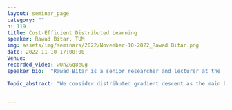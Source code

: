 ```yaml
---
layout: seminar_page
category: ""
n: 119
title: Cost-Efficient Distributed Learning
speaker: Rawad Bitar, TUM
img: assets/img/seminars/2022/November-10-2022_Rawad Bitar.png
date: 2022-11-10 17:00:00 
Venue: 
recorded_video: wUnZGq8eUg
speaker_bio:  "Rawad Bitar is a senior researcher and lecturer at the Technical University of Munich doing a habilitation (accreditation for thesis supervision). He received the Diploma in computer and communication engineering from the Lebanese University, in 2013, the M.S. degree from the Doctoral School of the Lebanese University, in 2014, and the Ph.D. degree in electrical engineering from Rutgers, The State University of New Jersey, in 2020. Before starting the habilitation in 2022, he spent two years as a Post-Doctoral Researcher at the Technical University of Munich. His research interests lie in the broad are of information theory and coding theory with a focus on coding for information theoretically private and secure distributed systems with application to machine learning and coding for DNA-based data storage."

Topic_abstract: "We consider distributed gradient descent as the main block of several machine learning algorithms. Gradient descent is an iterative algorithm that consists of evaluating the gradient of a loss function at a current model and the considered data. A main node sends its data to $n$ worker devices. At each iteration, the workers evaluate the gradient at the data assigned to them and return the result to the main node. The main node aggregate the obtained evaluations and updates the model. This setting is known to suffer from the presence of stragglers, i.e., slow or unresponsive workers, whose delays may outweigh the benefit of distributing the computations. It is shown that under some constraints on the response times of the workers, ignoring the stragglers is equivalent to running stochastic gradient descent (SGD). To mitigate the effect of stragglers, the main node only aggregates the result returned from the fastest $k\leq n$ workers, where $k$ is fixed parameter. The choice of $k$ that can be optimized a priori presents a trade-off between the total run-time of the algorithm and the quality of the obtained model. In this talk, we design a strategy that adaptively increases $k$ throughout the run-time of the algorithm to obtain the best run-time possible with the best quality of the model. The challenge is to derive a relationship between the value of $k$, the time spent per iteration, and the quality of the obtained model. Based on this relationship, we derive the times at which the main node needs to increase $k$. Efficiency here is measured in the number of communicated results. We show that this strategy outperforms strategies with fixed $k$. We then introduce a more cost-efficient strategy that only assigns tasks to $k$ workers per iteration. To learn which $k$ workers are the fastest, we rely on the theory of multi-armed bandits. We briefly explain the theory of multi-armed bandits as a tool of independent interest and design a cost-efficient scheme that assigns computational tasks to the workers while learning their speed. We show that for a fixed cost (measured by the number of worker employment), the introduce strategy outperforms the previous schemes. However, this strategy has a longer run-time due to the overhead of learning the speed of the workers. We validate the results and concretize the theoretical findings through numerical simulations. This talk summarizes results from joint works with Antonia Wachter-Zeh, Deniz Gündüz, Maximilian Egger, Parimal Parag, Salim El Rouyahbe, Serge Kas Hanna and Venkat Dasaari."


---
```



